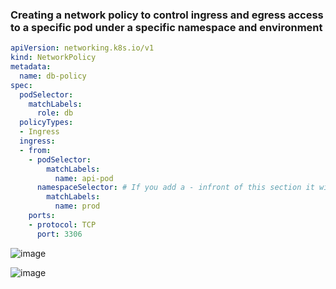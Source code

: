 ### Creating a network policy to control ingress and egress access to a specific pod under a specific namespace and environment  

```yaml
apiVersion: networking.k8s.io/v1
kind: NetworkPolicy
metadata:
  name: db-policy
spec:
  podSelector:
    matchLabels:
      role: db
  policyTypes:
  - Ingress
  ingress:
  - from:
    - podSelector:
        matchLabels:
          name: api-pod
      namespaceSelector: # If you add a - infront of this section it will make the policy a separate policy and ingress rule will no longer be podSelector AND namespaceSelector but instead it will OR.
        matchLabels:
          name: prod
    ports:
    - protocol: TCP
      port: 3306
```

![image](https://user-images.githubusercontent.com/4021052/116643792-7b059600-a97a-11eb-8de5-00ae7bf944ae.png)


![image](https://user-images.githubusercontent.com/4021052/116644964-6aa2ea80-a97d-11eb-8f5f-5fed01fbf2d1.png)
